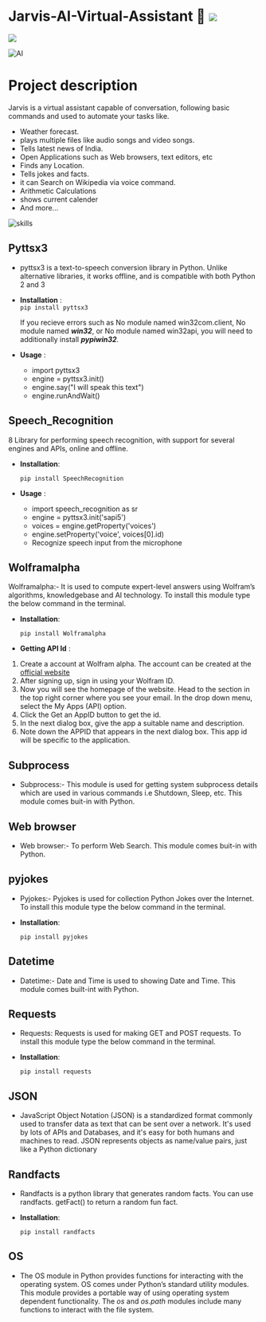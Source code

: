Jarvis-AI-Virtual-Assistant 🧠 [![](https://forthebadge.com/images/badges/made-with-python.svg)](https://forthebadge.com)
============================

![](https://img.shields.io/badge/Python-3.9.0-brightgreen.svg)

![AI](https://user-images.githubusercontent.com/77189196/119809528-d76cbe80-bf02-11eb-80bc-f07eb105b964.jpg)

# Project description
 Jarvis is a  virtual assistant capable of conversation, following basic commands and used to automate your tasks like. 
* Weather forecast. 
* plays multiple files like audio songs and video songs. 
* Tells latest news of India. 
* Open Applications such as Web browsers, text editors, etc
* Finds any Location. 
* Tells jokes and facts.
* it can Search on Wikipedia via voice command.
* Arithmetic Calculations
* shows current calender
* And more... 

 ![skills](https://user-images.githubusercontent.com/77189196/119957903-2167aa00-bfc0-11eb-987f-a406a18ea04c.png)


## Pyttsx3 

- pyttsx3 is a text-to-speech conversion library in Python. Unlike alternative libraries, it works offline, and is compatible with both Python 2 and 3

- **Installation** :   
 `pip install pyttsx3`

   If you recieve errors such as No module named win32com.client, No module named ***win32***, or No module named win32api, you will need to additionally install ***pypiwin32***.

- **Usage** :

  * import pyttsx3
  * engine = pyttsx3.init()
  * engine.say("I will speak this text")
  * engine.runAndWait()
  
  
## Speech_Recognition
  8 Library for performing speech recognition, with support for several engines and APIs, online and offline.
  
- **Installation**:

  `pip install SpeechRecognition`
  
 - **Usage** :
   * import speech_recognition as sr
   * engine = pyttsx3.init('sapi5')
   * voices = engine.getProperty('voices')
   * engine.setProperty('voice', voices[0].id)
   * Recognize speech input from the microphone

## Wolframalpha
Wolframalpha:- It is used to compute expert-level answers using Wolfram’s algorithms, knowledgebase and AI technology. To install this module type the below command in the terminal.
- **Installation**: 

  `pip install Wolframalpha`

 - **Getting API Id** :
  1. Create a account at Wolfram alpha. The account can be created at the [official website](https://account.wolfram.com/auth/create)
  2. After signing up, sign in using your Wolfram ID.
  3. Now you will see the homepage of the website. Head to the section in the top right corner where you see your email. In the drop down menu, select the My Apps (API) option.
  4. Click the Get an AppID button to get the id.
  5. In the next dialog box, give the app a suitable name and description.
  6. Note down the APPID that appears in the next dialog box. This app id will be specific to the application.
  
  ## Subprocess
  - Subprocess:- This module is used for getting system subprocess details which are used in various commands i.e Shutdown, Sleep, etc. This module comes buit-in with Python. 
  
  ## Web browser
  - Web browser:- To perform Web Search. This module comes buit-in with Python. 
  
  ## pyjokes
  - Pyjokes:- Pyjokes is used for collection Python Jokes over the Internet. To install this module type the below command in the terminal.
 - **Installation**:

   `pip install pyjokes`
  
  ## Datetime
  - Datetime:- Date and Time is used to showing Date and Time. This module comes built-int with Python. 
  
  ## Requests 
  -  Requests: Requests is used for making GET and POST requests. To install this module type the below command in the terminal.
 - **Installation**:

   `pip install requests`
  ## JSON 
  - JavaScript Object Notation (JSON) is a standardized format commonly used to transfer data as text that can be sent over a network. It's used by lots of APIs and Databases, and it's easy for both humans and machines to read. JSON represents objects as name/value pairs, just like a Python dictionary
  
  ## Randfacts
  - Randfacts is a python library that generates random facts. You can use randfacts. getFact() to return a random fun fact.
 - **Installation**:

    `pip install randfacts`
  
  ## OS
  - The OS module in Python provides functions for interacting with the operating system. OS comes under Python’s standard utility modules. This module provides a portable way of using operating system dependent functionality. The *os* and *os.path* modules include many functions to interact with the file system.




